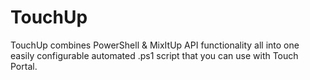 # TouchUp
TouchUp combines PowerShell &amp; MixItUp API functionality all into one easily configurable automated .ps1 script that you can use with Touch Portal.
